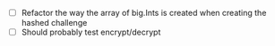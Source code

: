 - [ ] Refactor the way the array of big.Ints is created when creating the hashed challenge
- [ ] Should probably test encrypt/decrypt